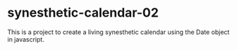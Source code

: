 # synesthetic-calendar-02
This is a project to create a living synesthetic calendar using the Date object in javascript.
